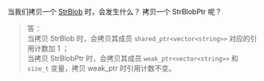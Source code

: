当我们拷贝一个 [StrBlob](../../lib/StrBlob.hpp) 时，会发生什么？
拷贝一个 StrBlobPtr 呢？

> 答：  
> 当拷贝 StrBlob 时，会拷贝其成员 `shared_ptr<vector<string>>` 对应的引用计数加 1 ；  
> 当拷贝 StrBlobPtr 时，会拷贝其成员 `weak_ptr<vector<string>>` 和 `size_t` 变量，拷贝 weak_ptr 时引用计数不变。

